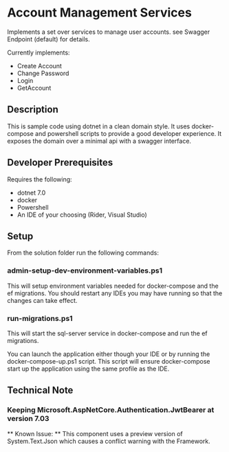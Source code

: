 # Account Management Services
Implements a set over services to manage user accounts. see Swagger Endpoint (default) for details.

Currently implements:
+ Create Account
+ Change Password
+ Login
+ GetAccount

## Description ##
This is sample code using dotnet in a clean domain style.  It uses docker-compose and powershell scripts to provide a good developer experience.  It exposes the domain over a minimal api with a swagger interface.

## Developer Prerequisites ##
Requires the following:
+ dotnet 7.0
+ docker
+ Powershell
+ An IDE of your choosing (Rider, Visual Studio)

## Setup ##
From the solution folder run the following commands:
### admin-setup-dev-environment-variables.ps1 ###
This will setup environment variables needed for docker-compose and the ef migrations.  You should restart any IDEs you may have running so that the changes can take effect.

### run-migrations.ps1  ##
This will start the sql-server service in docker-compose and run the ef migrations.

You can launch the application either though your IDE or by running the docker-compose-up.ps1 script.  This script will ensure docker-compose start up the application using the same profile as the IDE.



## Technical Note ##
### Keeping Microsoft.AspNetCore.Authentication.JwtBearer at version 7.03 ###
** Known Issue:  ** This component uses a preview version of System.Text.Json which causes a conflict warning with the Framework.

